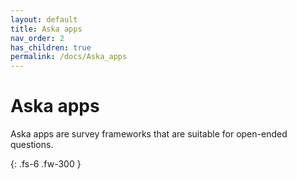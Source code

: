 ```yaml
---
layout: default
title: Aska apps
nav_order: 2
has_children: true
permalink: /docs/Aska_apps
---
```


# Aska apps

Aska apps are survey frameworks that are suitable for open-ended questions. 
<!-- Users respond by posting their own opinions and selecting the opinions that they agree with (just like you often do in social network services). Machine-learning algorithms nicely categorize&align the collected opinions based on these user activities.  -->
{: .fs-6 .fw-300 }
